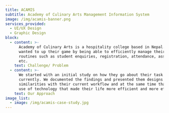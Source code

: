 ```yaml
---
title: ACAMIS
subtitle: Academy of Culinary Arts Management Information System
image: /img/acamis-banner.png
services_provided:
  - UI/UX Design
  - Graphic Design
block:
  - content: >-
      Academy of Culinary Arts is a hospitality college based in Nepal. They
      wanted to up their game by being able to efficiently manage their daily
      routines such as student enquiries, registration, attendance, assessments,
      etc.
    text: Challenge/ Problem
  - content: >-
      We started with an initial study on how they go about their task
      currently. We documented the findings and presented them designs that had
      similarities with their current workflow and at the same time that made
      use of technology that made their life more efficient and more effective.
    text: Our Approach
image_list:
  - image: /img/acamis-case-study.jpg
---
```


